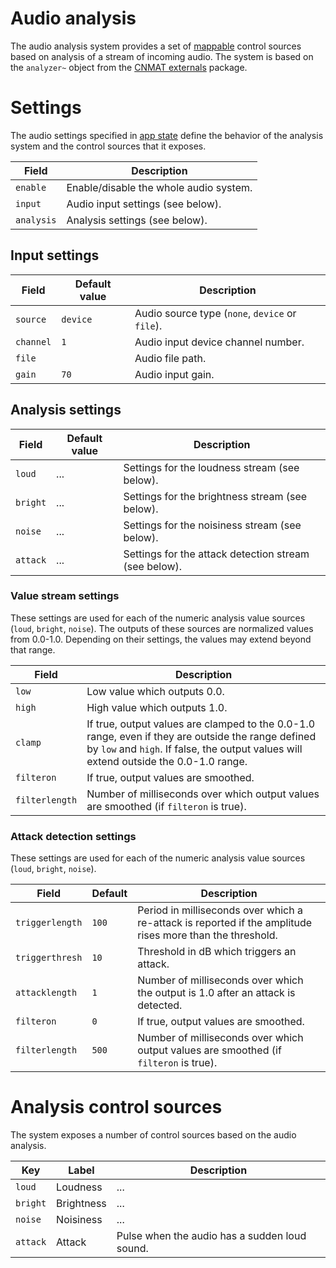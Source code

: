 # Audio analysis

The audio analysis system provides a set of [mappable](mapping.md) control sources based on analysis of a stream of
incoming audio. The system is based on the `analyzer~` object from the [CNMAT externals](http://cnmat.berkeley.edu/)
package.

# Settings
The audio settings specified in [app state](app-state.md) define the behavior of the analysis system and the control
sources that it exposes.

| Field | Description |
| ----- | ----------- |
| `enable` | Enable/disable the whole audio system.
| `input` | Audio input settings (see below).
| `analysis` | Analysis settings (see below).

## Input settings
| Field | Default value | Description |
| ----- | ------------- | ----------- |
| `source` | `device` | Audio source type (`none`, `device` or `file`).
| `channel` | `1` | Audio input device channel number.
| `file` | | Audio file path.
| `gain` | `70` | Audio input gain.

## Analysis settings
| Field | Default value | Description |
| ----- | ------------- | ----------- |
| `loud` | ... | Settings for the loudness stream (see below).
| `bright` | ... | Settings for the brightness stream (see below).
| `noise` | ... | Settings for the noisiness stream (see below).
| `attack` | ... | Settings for the attack detection stream (see below).

### Value stream settings
These settings are used for each of the numeric analysis value sources (`loud`, `bright`, `noise`). The outputs of these
sources are normalized values from 0.0-1.0. Depending on their settings, the values may extend beyond that range.

| Field | Description |
| ----- | ----------- |
| `low` | Low value which outputs 0.0.
| `high` | High value which outputs 1.0.
| `clamp` | If true, output values are clamped to the 0.0-1.0 range, even if they are outside the range defined by `low` and `high`. If false, the output values will extend outside the 0.0-1.0 range.
| `filteron` | If true, output values are smoothed.
| `filterlength` | Number of milliseconds over which output values are smoothed (if `filteron` is true).

### Attack detection settings
These settings are used for each of the numeric analysis value sources (`loud`, `bright`, `noise`).

| Field | Default | Description |
| ----- | ------- | ----------- |
| `triggerlength` | `100` | Period in milliseconds over which a re-attack is reported if the amplitude rises more than the threshold.
| `triggerthresh` | `10` | Threshold in dB which triggers an attack.
| `attacklength` | `1` | Number of milliseconds over which the output is 1.0 after an attack is detected.
| `filteron` | `0` | If true, output values are smoothed.
| `filterlength` | `500` | Number of milliseconds over which output values are smoothed (if `filteron` is true).

# Analysis control sources
The system exposes a number of control sources based on the audio analysis.

| Key | Label | Description |
| --- | ----- | ----------- |
| `loud` | Loudness | ...
| `bright` | Brightness | ...
| `noise` | Noisiness | ...
| `attack` | Attack | Pulse when the audio has a sudden loud sound.

